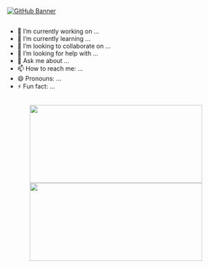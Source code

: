 ##

[![GitHub Banner](https://github-animated-banner.vercel.app/api?bgcolor=transparent&name=Jeferson&namefont=Tangerine&namecolor=%23ff5779&anim=In;search;of;development&animfont=Varela%20Round&animcolor=%236941d3&namefontsize=10rem&animfontsize=5em)](https://github.com/ylJeferson/github-animated-banner)

##

- 🔭 I’m currently working on ...
- 🌱 I’m currently learning ...
- 👯 I’m looking to collaborate on ...
- 🤔 I’m looking for help with ...
- 💬 Ask me about ...
- 📫 How to reach me: ...
- 😄 Pronouns: ...
- ⚡ Fun fact: ...

##

<div align="center">
  <a href="https://github.com/yljeferson">
    <img width="400em" height="180em" src="https://github-readme-stats.vercel.app/api?username=yljeferson&show_icons=true&include_all_commits=true&count_private=true&custom_title=Estatisticas&locale=pt-br&title_color=fefefe&text_color=9e9e9e&icon_color=78fe96&border_color=cac9c9&bg_color=151515"/>
  </a>

  <a href="https://github.com/yljeferson">
    <img width="400em" height="180em" src="https://github-readme-stats.vercel.app/api/top-langs/?username=yljeferson&layout=compact&langs_count=6&hide_title=true&card_width=293&locale=pt-br&title_color=fefefe&text_color=9e9e9e&icon_color=78fe96&border_color=cac9c9&bg_color=151515"/>
  </a>
</div>
